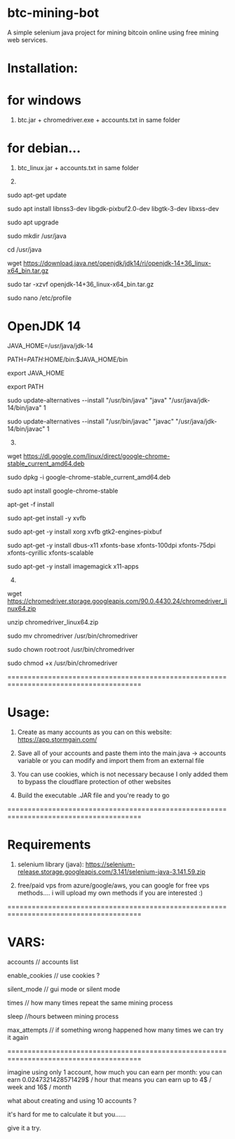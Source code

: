 # btc-mining-bot

A simple selenium java project for mining bitcoin online using free mining web services.

# Installation:

# for windows
1) btc.jar + chromedriver.exe + accounts.txt in same folder 

# for debian...

1) btc_linux.jar + accounts.txt in same folder 


2)
sudo apt-get update

sudo apt install libnss3-dev libgdk-pixbuf2.0-dev libgtk-3-dev libxss-dev

sudo apt upgrade

sudo mkdir /usr/java

cd /usr/java

wget https://download.java.net/openjdk/jdk14/ri/openjdk-14+36_linux-x64_bin.tar.gz

sudo tar -xzvf openjdk-14+36_linux-x64_bin.tar.gz

sudo nano /etc/profile


# OpenJDK 14

JAVA_HOME=/usr/java/jdk-14

PATH=$PATH:$HOME/bin:$JAVA_HOME/bin

export JAVA_HOME

export PATH

sudo update-alternatives --install "/usr/bin/java" "java" "/usr/java/jdk-14/bin/java" 1

sudo update-alternatives --install "/usr/bin/javac" "javac" "/usr/java/jdk-14/bin/javac" 1

3)
wget https://dl.google.com/linux/direct/google-chrome-stable_current_amd64.deb

sudo dpkg -i google-chrome-stable_current_amd64.deb

sudo apt install google-chrome-stable

apt-get -f install

sudo apt-get install -y xvfb

sudo apt-get -y install xorg xvfb gtk2-engines-pixbuf

sudo apt-get -y install dbus-x11 xfonts-base xfonts-100dpi xfonts-75dpi xfonts-cyrillic xfonts-scalable

sudo apt-get -y install imagemagick x11-apps



4)
wget https://chromedriver.storage.googleapis.com/90.0.4430.24/chromedriver_linux64.zip

unzip chromedriver_linux64.zip

sudo mv chromedriver /usr/bin/chromedriver

sudo chown root:root /usr/bin/chromedriver

sudo chmod +x /usr/bin/chromedriver




=======================================================================================

# Usage:

1) Create as many accounts as you can on this website:
https://app.stormgain.com/

2) Save all of your accounts and paste them into the main.java -> accounts variable or you can modify and import them from an external file

4) You can use cookies, which is not necessary because I only added them to bypass the cloudflare protection of other websites

6) Build the executable .JAR file and you're ready to go


=======================================================================================

# Requirements

1) selenium library (java):
https://selenium-release.storage.googleapis.com/3.141/selenium-java-3.141.59.zip

2) free/paid vps from azure/google/aws, you can google for free vps methods.... i will upload my own methods if you are interested :)

=======================================================================================

# VARS:

accounts // accounts list

enable_cookies // use cookies ?

silent_mode // gui mode or silent mode

times // how many times repeat the same mining process

sleep //hours between mining process

max_attempts // if something wrong happened how many times we can try it again


=======================================================================================

imagine using only 1 account, how much you can earn per month:
you can earn 0.0247321428571429$ / hour
that means you can earn up to 4$ / week
and 16$ / month



what about creating and using 10 accounts ?

it's hard for me to calculate it but you......

give it a try.


